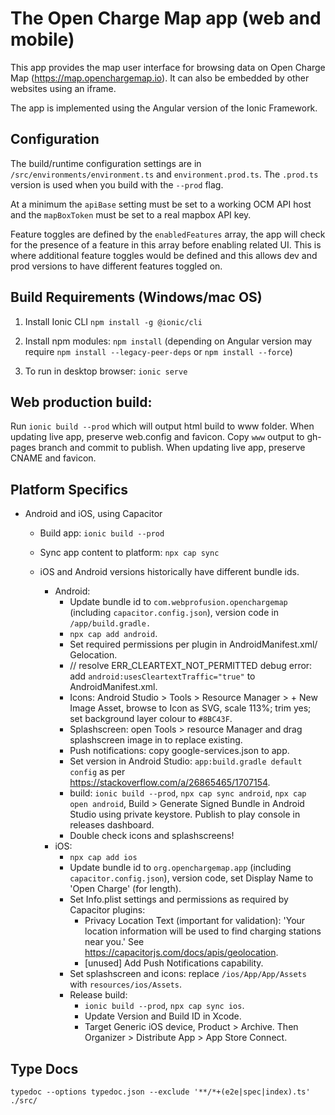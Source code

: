 # The Open Charge Map app (web and mobile)

This app provides the map user interface for browsing data on Open Charge Map (https://map.openchargemap.io). It can also be embedded by other websites using an iframe.

The app is implemented using the Angular version of the Ionic Framework.

## Configuration

The build/runtime configuration settings are in `/src/environments/environment.ts` and `environment.prod.ts`.
The `.prod.ts` version is used when you build with the `--prod` flag.

At a minimum the `apiBase` setting must be set to a working OCM API host and the `mapBoxToken` must be set to a real mapbox API key.

Feature toggles are defined by the `enabledFeatures` array, the app will check for the presence of a feature in this array before enabling related UI. This is where additional feature toggles would be defined and this allows dev and prod versions to have different features toggled on.

## Build Requirements (Windows/mac OS)

1. Install Ionic CLI
   `npm install -g @ionic/cli`

2. Install npm modules: `npm install` (depending on Angular version may require `npm install --legacy-peer-deps` or `npm install --force`)

3. To run in desktop browser: `ionic serve`

## Web production build:

Run `ionic build --prod` which will output html build to www folder. When updating live app, preserve web.config and favicon.
Copy `www` output to gh-pages branch and commit to publish. When updating live app, preserve CNAME and favicon.

## Platform Specifics

- Android and iOS, using Capacitor

  - Build app: `ionic build --prod`
  - Sync app content to platform: `npx cap sync`

  - iOS and Android versions historically have different bundle ids.

    - Android:
      - Update bundle id to `com.webprofusion.openchargemap` (including `capacitor.config.json`), version code in `/app/build.gradle.`
      - `npx cap add android`.
      - Set required permissions per plugin in AndroidManifest.xml/ Gelocation.
      - // resolve ERR_CLEARTEXT_NOT_PERMITTED debug error: add `android:usesCleartextTraffic="true"` to AndroidManifest.xml.
      - Icons: Android Studio > Tools > Resource Manager > + New Image Asset, browse to Icon as SVG, scale 113%; trim yes; set background layer colour to `#8BC43F`.
      - Splashscreen: open Tools > resource Manager and drag splashscreen image in to replace existing.
      - Push notifications: copy google-services.json to app.
      - Set version in Android Studio: `app:build.gradle default config` as per https://stackoverflow.com/a/26865465/1707154.
      - build: `ionic build --prod`, `npx cap sync android`, `npx cap open android`, Build > Generate Signed Bundle in Android Studio using private keystore. Publish to play console in releases dashboard.
      - Double check icons and splashscreens!
    - iOS:
      - `npx cap add ios`
      - Update bundle id to `org.openchargemap.app` (including `capacitor.config.json`), version code, set Display Name to 'Open Charge' (for length).
      - Set Info.plist settings and permissions as required by Capacitor plugins:
        - Privacy Location Text (important for validation): 'Your location information will be used to find charging stations near you.' See https://capacitorjs.com/docs/apis/geolocation.
        - [unused] Add Push Notifications capability.
      - Set splashscreen and icons: replace `/ios/App/App/Assets` with `resources/ios/Assets`.
      - Release build:
        - `ionic build --prod`, `npx cap sync ios`.
        - Update Version and Build ID in Xcode.
        - Target Generic iOS device, Product > Archive. Then Organizer > Distribute App > App Store Connect.

## Type Docs

    typedoc --options typedoc.json --exclude '**/*+(e2e|spec|index).ts' ./src/
